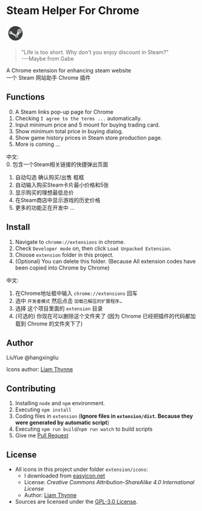 # Steam Helper For Chrome

![Gabe is so happy!](extension/icons/48.png)

> "Life is too short. Why don't you enjoy discount in Steam?"  
> ---Maybe from Gabe

A Chrome extension for enhancing steam website   
一个 Steam 网站助手 Chrome 插件

## Functions

0. A Steam links pop-up page for Chrome
1. Checking `I agree to the terms ...` automatically.
2. Input minimum price and 5 mount for buying trading card.
3. Show minimum total price in buying dialog.
4. Show game history prices in Steam store production page.
5. More is coming ...  

中文:   
0. 包含一个Steam相关链接的快捷弹出页面
1. 自动勾选 确认购买/出售 框框
2. 自动输入购买Steam卡片最小价格和5张
3. 显示购买的理想最低总价
4. 在Steam商店中显示游戏的历史价格
4. 更多的功能正在开发中 ...

## Install

1. Navigate to `chrome://extensions` in chrome.
2. Check `Developer mode` on, then click `Load Unpacked Extension`.
3. Choose `extension` folder in this project.
4. (Optional) You can delete this folder. (Because All extension codes have been copied into Chrome by Chrome)

中文:   
1. 在Chrome地址框中输入 `chrome://extensions` 回车
2. 选中 `开发者模式` 然后点击 `加载已解压的扩展程序…`
3. 选择 这个项目里面的 `extension` 目录
4. (可选的) 你现在可以删除这个文件夹了 (因为 Chrome 已经把插件的代码都加载到 Chrome 的文件夹下了) 

## Author

LiuYue @hangxingliu

Icons author: [Liam Thynne][IconAuthorWebsite]

## Contributing

1. Installing `node` and `npm` environment.
2. Executing `npm install`
3. Coding files in `extension` (**Ignore files in `extension/dist`. Because they were generated by automatic script**)
4. Executing `npm run build`/`npm run watch` to build scripts
5. Give me [Pull Request][PR]

## License

- All icons in this project under folder `extension/icons`:
	- I downloaded from [easyicon.net][IconFrom]
	- License: *Creative Commons Attribution-ShareAlike 4.0 International License*
	- Author: [Liam Thynne][IconAuthorWebsite]
- Sources are licensed under the [GPL-3.0 License](LICENSE).

[IconFrom]: http://www.easyicon.net/1194568-com_valvesoftware_Steam_icon.html
[IconAuthorWebsite]: https://dribbble.com/liamthynne
[PR]: https://github.com/hangxingliu/steam-helper-for-chrome/pulls
